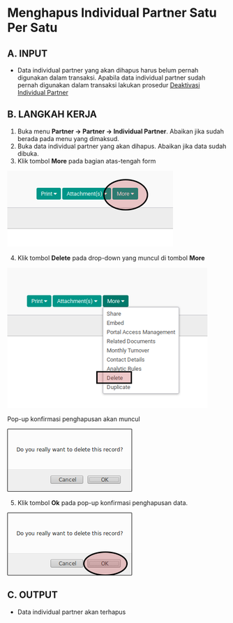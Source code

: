 # Menghapus Individual Partner Satu Per Satu

## A. INPUT

* Data individual partner yang akan dihapus harus belum pernah digunakan dalam transaksi. Apabila data individual partner sudah pernah digunakan dalam transaksi lakukan prosedur [Deaktivasi Individual Partner](./deaktivasi.md)

## B. LANGKAH KERJA

1. Buka menu **Partner -> Partner -> Individual Partner**. Abaikan jika sudah berada pada menu yang dimaksud.
2. Buka data individual partner yang akan dihapus. Abaikan jika data sudah dibuka.
3. Klik tombol **More** pada bagian atas-tengah form

![](../img/individual-partner/tombol-more.png)

4. Klik tombol **Delete** pada drop-down yang muncul di tombol **More**

![](../img/individual-partner/tombol-delete.png)

Pop-up konfirmasi penghapusan akan muncul

![](../img/individual-partner/pop-up-konfirmasi-penghapusan.png)

5. Klik tombol **Ok** pada pop-up konfirmasi penghapusan data.

![](../img/individual-partner/tombol-ok-hapus.png)

## C. OUTPUT

* Data individual partner akan terhapus
